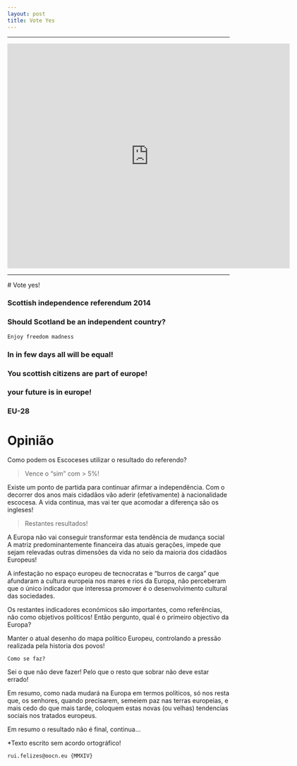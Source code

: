 ```yaml
---
layout: post
title: Vote Yes
---
```

<!--2014-9-26-vote-yes-and-be-happy.md-->
<hr>
<iframe src="https://docs.google.com/presentation/d/1DAAGXc661uWjv0g7cEa-y25y-ZV2AASB1RtvpzruIJs/embed?start=true&loop=true&delayms=5000" frameborder="0" width="640" height="509" allowfullscreen="true" mozallowfullscreen="true" webkitallowfullscreen="true"></iframe>
<hr>
# Vote yes!

### Scottish independence referendum 2014

### Should Scotland be an independent country?

```
Enjoy freedom madness
```

### In in few days all will be equal!

### You scottish citizens are part of europe!

### your future is in europe!

### EU-28 





# Opinião 

Como podem os Escoceses utilizar o resultado do referendo?

> Vence o “sim” com > 5%!

Existe um ponto de partida para continuar afirmar a independência. Com o decorrer dos anos mais cidadãos vão aderir (efetivamente) à nacionalidade escocesa. A vida continua, mas vai ter que acomodar a diferença são os ingleses!

> Restantes resultados!

A Europa não vai conseguir transformar esta tendência de mudança social A matriz predominantemente financeira das atuais gerações, impede que sejam relevadas outras dimensões da vida no seio da maioria dos cidadãos Europeus!

A infestação no espaço europeu de tecnocratas e “burros de carga” que afundaram a cultura europeia  nos mares e rios da Europa, não perceberam que o único indicador que interessa promover é o desenvolvimento cultural das sociedades. 

Os restantes indicadores económicos são importantes, como referências, não como  objetivos políticos! Então pergunto, qual é o primeiro objectivo da Europa? 

Manter o atual desenho do mapa político Europeu, controlando a pressão realizada pela historia dos povos! 

```
Como se faz? 
```

Sei o que não deve fazer! Pelo que o resto que sobrar não deve estar errado!

Em resumo, como nada mudará na Europa em termos políticos, só nos resta que, os senhores, quando precisarem, semeiem paz nas terras europeias, e mais cedo do que mais tarde, coloquem estas novas (ou velhas) tendencias sociais nos tratados europeus.

Em resumo o resultado não é final, continua…

*Texto escrito sem acordo ortográfico!

```
rui.felizes@oocn.eu {MMXIV}
```
